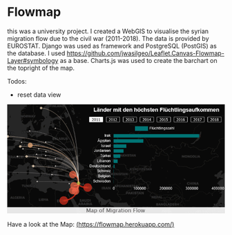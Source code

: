 # Flowmap

this was a university project. I created a WebGIS to visualise the syrian migration flow due to the civil war (2011-2018).
The data is provided by EUROSTAT. Django was used as framework and PostgreSQL (PostGIS) as the database. I used https://github.com/jwasilgeo/Leaflet.Canvas-Flowmap-Layer#symbology as a base.
Charts.js was used to create the barchart on the topright of the map.

Todos:
- reset data view

![alt text](https://github.com/hvutuyen/flowmap_refugees/blob/main/2020_Geoprojekt_Streifen3m.gif?raw=true
 "gif")

Have a look at the Map:
[(https://flowmap.herokuapp.com/)](https://flowmap.herokuapp.com/)
